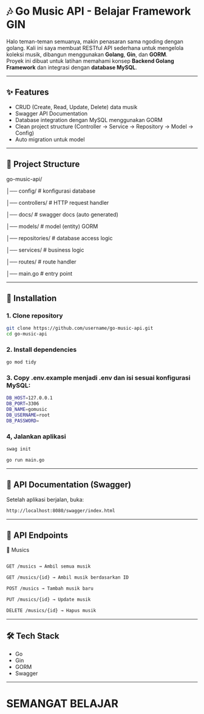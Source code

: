 # 🎶 Go Music API - Belajar Framework GIN
Halo teman-teman semuanya, makin penasaran sama ngoding dengan golang. Kali ini saya membuat RESTful API sederhana untuk mengelola koleksi musik, dibangun menggunakan **Golang**, **Gin**, dan **GORM**.  
Proyek ini dibuat untuk latihan memahami konsep **Backend Golang Framework** dan integrasi dengan **database MySQL**.

---

## ✨ Features
- CRUD (Create, Read, Update, Delete) data musik
- Swagger API Documentation
- Database integration dengan MySQL menggunakan GORM
- Clean project structure (Controller → Service → Repository → Model → Config)
- Auto migration untuk model

---

## 📂 Project Structure
go-music-api/

│── config/ # konfigurasi database

│── controllers/ # HTTP request handler

│── docs/ # swagger docs (auto generated)

│── models/ # model (entity) GORM

│── repositories/ # database access logic

│── services/ # business logic

│── routes/ # route handler

│── main.go # entry point

---

## 🚀 Installation

### 1. Clone repository
```bash
git clone https://github.com/username/go-music-api.git
cd go-music-api
```

### 2. Install dependencies
```bash
go mod tidy
```

### 3. Copy .env.example menjadi .env dan isi sesuai konfigurasi MySQL:
```bash
DB_HOST=127.0.0.1
DB_PORT=3306
DB_NAME=gomusic
DB_USERNAME=root
DB_PASSWORD=
```

### 4, Jalankan aplikasi
```bash
swag init

go run main.go
```

---

## 📖 API Documentation (Swagger)

Setelah aplikasi berjalan, buka:
```bash
http://localhost:8080/swagger/index.html
```

---

## 📌 API Endpoints
🎵 Musics
```bash

GET /musics → Ambil semua musik

GET /musics/{id} → Ambil musik berdasarkan ID

POST /musics → Tambah musik baru

PUT /musics/{id} → Update musik

DELETE /musics/{id} → Hapus musik

```

---

## 🛠️ Tech Stack
- Go
- Gin
- GORM
- Swagger

---

# SEMANGAT BELAJAR 
